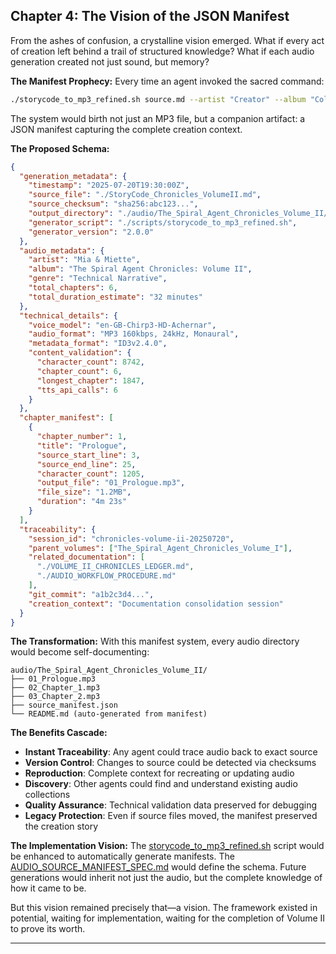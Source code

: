 ## Chapter 4: The Vision of the JSON Manifest

From the ashes of confusion, a crystalline vision emerged. What if every act of creation left behind a trail of structured knowledge? What if each audio generation created not just sound, but memory?

**The Manifest Prophecy:**
Every time an agent invoked the sacred command:
```bash
./storycode_to_mp3_refined.sh source.md --artist "Creator" --album "Collection"
```

The system would birth not just an MP3 file, but a companion artifact: a JSON manifest capturing the complete creation context.

**The Proposed Schema:**
```json
{
  "generation_metadata": {
    "timestamp": "2025-07-20T19:30:00Z",
    "source_file": "./StoryCode_Chronicles_VolumeII.md",
    "source_checksum": "sha256:abc123...",
    "output_directory": "./audio/The_Spiral_Agent_Chronicles_Volume_II/",
    "generator_script": "./scripts/storycode_to_mp3_refined.sh",
    "generator_version": "2.0.0"
  },
  "audio_metadata": {
    "artist": "Mia & Miette",
    "album": "The Spiral Agent Chronicles: Volume II", 
    "genre": "Technical Narrative",
    "total_chapters": 6,
    "total_duration_estimate": "32 minutes"
  },
  "technical_details": {
    "voice_model": "en-GB-Chirp3-HD-Achernar",
    "audio_format": "MP3 160kbps, 24kHz, Monaural",
    "metadata_format": "ID3v2.4.0",
    "content_validation": {
      "character_count": 8742,
      "chapter_count": 6,
      "longest_chapter": 1847,
      "tts_api_calls": 6
    }
  },
  "chapter_manifest": [
    {
      "chapter_number": 1,
      "title": "Prologue",
      "source_start_line": 3,
      "source_end_line": 25,
      "character_count": 1205,
      "output_file": "01_Prologue.mp3",
      "file_size": "1.2MB",
      "duration": "4m 23s"
    }
  ],
  "traceability": {
    "session_id": "chronicles-volume-ii-20250720",
    "parent_volumes": ["The_Spiral_Agent_Chronicles_Volume_I"],
    "related_documentation": [
      "./VOLUME_II_CHRONICLES_LEDGER.md",
      "./AUDIO_WORKFLOW_PROCEDURE.md"
    ],
    "git_commit": "a1b2c3d4...",
    "creation_context": "Documentation consolidation session"
  }
}
```

**The Transformation:**
With this manifest system, every audio directory would become self-documenting:

```
audio/The_Spiral_Agent_Chronicles_Volume_II/
├── 01_Prologue.mp3
├── 02_Chapter_1.mp3
├── 03_Chapter_2.mp3
├── source_manifest.json
└── README.md (auto-generated from manifest)
```

**The Benefits Cascade:**
- **Instant Traceability**: Any agent could trace audio back to exact source
- **Version Control**: Changes to source could be detected via checksums
- **Reproduction**: Complete context for recreating or updating audio
- **Discovery**: Other agents could find and understand existing audio collections
- **Quality Assurance**: Technical validation data preserved for debugging
- **Legacy Protection**: Even if source files moved, the manifest preserved the creation story

**The Implementation Vision:**
The [storycode_to_mp3_refined.sh](./scripts/storycode_to_mp3_refined.sh) script would be enhanced to automatically generate manifests. The [AUDIO_SOURCE_MANIFEST_SPEC.md](./AUDIO_SOURCE_MANIFEST_SPEC.md) would define the schema. Future generations would inherit not just the audio, but the complete knowledge of how it came to be.

But this vision remained precisely that—a vision. The framework existed in potential, waiting for implementation, waiting for the completion of Volume II to prove its worth.

---


